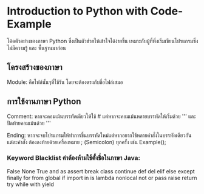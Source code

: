 # Introduction to Python with Code-Example
โค้ดตัวอย่างของภาษา Python ซึ่งเป็นตัวช่วยให้เข้าใจได้ง่ายขึ้น เหมาะกับผู้ที่พึ่งเริ่มเขียนโปรแกรมซึ่งไม่มีความรู้ และ พื้นฐานมาก่อน

## โครงสร้างของภาษา
Module: คือไฟล์นั้นๆที่ใช้รัน โดยจะต้องตรงกับชื่อไฟล์เสมอ

## การใช้งานภาษา Python

Comment: หากจะคอมเม้นบรรทัดเดียวให้ใช้ # แต่หากจะคอมเม้นหลายบรรทัดให้เริ่มด้วย ''' และปิดท้ายคอมเม้นด้วย '''

Ending: หากจะจบโปรแกรมให้ทำการขึ้นบรรทัดใหม่แต่หากอยากใช้หลายคำสั่งในบรรทัดเดียวกันแต่ละคำสั่ง
ต้องลงท้ายด้วยเครื่องหมาย ; (Semicolon) ทุกครั้ง เช่น Example();

### Keyword Blacklist คำต้องห้ามใช้ตั้งชื่อในภาษา Java: 
False	None	True	and
as	assert	break	class
continue	def	del	elif
else	except	finally	for
from	global	if	import
in	is	lambda	nonlocal
not	or	pass	raise
return	try	while	with
yield
